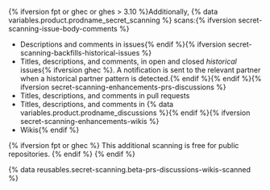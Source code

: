 {% ifversion fpt or ghec or ghes > 3.10 %}Additionally, {% data variables.product.prodname_secret_scanning %} scans:{% ifversion secret-scanning-issue-body-comments %}
* Descriptions and comments in issues{% endif %}{% ifversion secret-scanning-backfills-historical-issues %}
* Titles, descriptions, and comments, in open and closed _historical_ issues{% ifversion ghec %}. A notification is sent to the relevant partner when a historical partner pattern is detected.{% endif %}{% endif %}{% ifversion secret-scanning-enhancements-prs-discussions %}
* Titles, descriptions, and comments in pull requests
* Titles, descriptions, and comments in {% data variables.product.prodname_discussions %}{% endif %}{% ifversion secret-scanning-enhancements-wikis %}
* Wikis{% endif %}

{% ifversion fpt or ghec %}
This additional scanning is free for public repositories.
{% endif %}
{% endif %}

{% data reusables.secret-scanning.beta-prs-discussions-wikis-scanned %}
